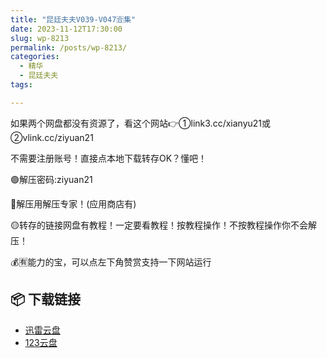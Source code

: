 ```yaml
---
title: "昆廷夫夫V039-V047🈴集"
date: 2023-11-12T17:30:00
slug: wp-8213
permalink: /posts/wp-8213/
categories:
  - 精华
  - 昆廷夫夫
tags:

---
```


如果两个网盘都没有资源了，看这个网站👉①link3.cc/xianyu21或②vlink.cc/ziyuan21

不需要注册账号！直接点本地下载转存OK？懂吧！

🟢解压密码:ziyuan21

🔵解压用解压专家！(应用商店有)

🟡转存的链接网盘有教程！一定要看教程！按教程操作！不按教程操作你不会解压！

💰🈶能力的宝，可以点左下角赞赏支持一下网站运行

## 📦 下载链接
- [迅雷云盘](https://blziyuan21.com/pay-download/8213?key=24224dda26&down_id=0)
- [123云盘](https://blziyuan21.com/pay-download/8213?key=24224dda26&down_id=1)

